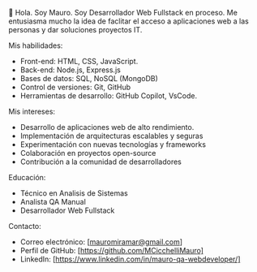  👋 Hola. Soy Mauro. Soy Desarrollador Web Fullstack en proceso. Me entusiasma mucho la idea de faclitar el acceso a aplicaciones web a las personas y dar soluciones proyectos IT.
 

Mis habilidades:

- Front-end: HTML, CSS, JavaScript.
- Back-end: Node.js, Express.js
- Bases de datos: SQL, NoSQL (MongoDB)
- Control de versiones: Git, GitHub
- Herramientas de desarrollo: GitHub Copilot, VsCode.

Mis intereses:

- Desarrollo de aplicaciones web de alto rendimiento.
- Implementación de arquitecturas escalables y seguras
- Experimentación con nuevas tecnologías y frameworks
- Colaboración en proyectos open-source
- Contribución a la comunidad de desarrolladores

Educación:

- Técnico en Analisis de Sistemas
- Analista QA Manual
- Desarrollador Web Fullstack

Contacto:

- Correo electrónico: [mauromiramar@gmail.com]
- Perfil de GitHub: [https://github.com/MCicchelliMauro]
- LinkedIn: [https://www.linkedin.com/in/mauro-qa-webdeveloper/]

<!---
MCicchelliMauro/MCicchelliMauro is a ✨ special ✨ repository because its `README.md` (this file) appears on your GitHub profile.
You can click the Preview link to take a look at your changes.
--->



